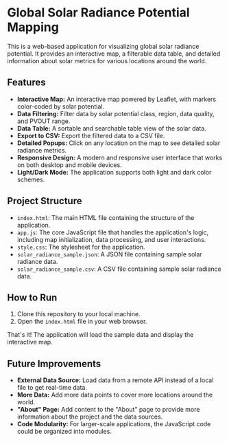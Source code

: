 # Global Solar Radiance Potential Mapping

This is a web-based application for visualizing global solar radiance potential. It provides an interactive map, a filterable data table, and detailed information about solar metrics for various locations around the world.

## Features

- **Interactive Map:** An interactive map powered by Leaflet, with markers color-coded by solar potential.
- **Data Filtering:** Filter data by solar potential class, region, data quality, and PVOUT range.
- **Data Table:** A sortable and searchable table view of the solar data.
- **Export to CSV:** Export the filtered data to a CSV file.
- **Detailed Popups:** Click on any location on the map to see detailed solar radiance metrics.
- **Responsive Design:** A modern and responsive user interface that works on both desktop and mobile devices.
- **Light/Dark Mode:** The application supports both light and dark color schemes.

## Project Structure

- `index.html`: The main HTML file containing the structure of the application.
- `app.js`: The core JavaScript file that handles the application's logic, including map initialization, data processing, and user interactions.
- `style.css`: The stylesheet for the application.
- `solar_radiance_sample.json`: A JSON file containing sample solar radiance data.
- `solar_radiance_sample.csv`: A CSV file containing sample solar radiance data.

## How to Run

1.  Clone this repository to your local machine.
2.  Open the `index.html` file in your web browser.

That's it! The application will load the sample data and display the interactive map.

## Future Improvements

- **External Data Source:** Load data from a remote API instead of a local file to get real-time data.
- **More Data:** Add more data points to cover more locations around the world.
- **"About" Page:** Add content to the "About" page to provide more information about the project and the data sources.
- **Code Modularity:** For larger-scale applications, the JavaScript code could be organized into modules. 